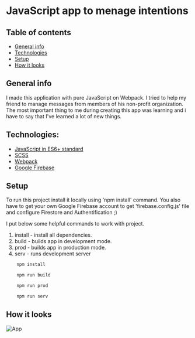 # JavaScript app to menage intentions

## Table of contents

* [General info](#general-info)
* [Technologies](#technologies)
* [Setup](#setup)
* [How it looks](#how-it-looks)

## General info

I made this application with pure JavaScript on Webpack. I tried to help my friend to manage messages from members of his non-profit organization. The most important thing to me during creating this app was learning and i have to say that I've learned a lot of new things.

## Technologies:

* [JavaScript in ES6+ standard]('https://github.com/search?q=javascript)
* [SCSS]('https://sass-lang.com/)
* [Webpack]('https://github.com/webpack/webpack')
* [Google Firebase]('https://firebase.google.com/)

## Setup

To run this project install it locally using 'npm install' command. You also have to get your own Google Firebase account to get 'firebase.config.js' file and configure Firestore and Authentification ;)

I put below some helpful commands to work with project.

1. install - install all dependencies.
1. build - builds app in development mode.
1. prod - builds app in production mode.
1. serv - runs development server

```bash
    npm install

    npm run build

    npm run prod

    npm run serv
```

## How it looks

![App](http://www.archbrzegkrzyz.archidiecezja.wroc.pl/skrzynka-intencji/Capture.PNG)

